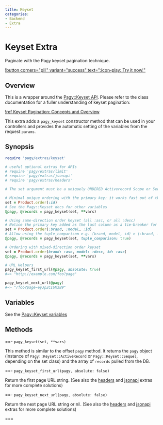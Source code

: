 ```yaml
---
title: Keyset
categories:
- Backend
- Extra
---
```


# Keyset Extra

Paginate with the Pagy keyset pagination technique.

[!button corners="pill" variant="success" text=":icon-play: Try it now!"](/playground.md#5-keyset-apps)

## Overview

This is a wrapper around the [Pagy::Keyset API](/docs/api/keyset.md). Please refer to the class documentation for a 
fuller understanding of keyset pagination:

[!ref Keyset Pagination: Concepts and Overview](/docs/api/keyset.md)

This extra adds a `pagy_keyset` constructor method that can be used in your controllers and provides the automatic setting of the 
variables from the request `params`.

## Synopsis

```ruby pagy.rb (initializer)
require 'pagy/extras/keyset'

# useful optional extras for APIs
# require 'pagy/extras/limit'
# require 'pagy/extras/jsonapi'
# require 'pagy/extras/headers'
```

```ruby Controller (action)
# The set argument must be a uniquely ORDERED Activerecord Scope or Sequel Dataset 

# Minimal unique ordering with the primary key: it works fast out of the box 
set = Product.order(:id)
# See the Pagy::Keyset docs for other variables
@pagy, @records = pagy_keyset(set, **vars)

# Using same-direction order keyset (all :asc, or all :desc) 
# Notice the primary key added as the last column as a tie-breaker for uniqueness
set = Product.order(:brand, :model, :id)
# Allow using the tuple_comparison e.g. (brand, model, id) > (:brand, :model, :id)
@pagy, @records = pagy_keyset(set, tuple_comparison: true)

# Ordering with mixed-direction order keyset
set = Product.order(brand: :asc, model: :desc, id: :asc) 
@pagy, @records = pagy_keyset(set, **vars)

# URL Helpers
pagy_keyset_first_url(@pagy, absolute: true)
#=> "http://example.com/foo?page" 

pagy_keyset_next_url(@pagy)
#=> "/foo?page=eyJpZCI6MzB9"
```

## Variables

See the [Pagy::Keyset variables](/docs/api/keyset.md#variables)

## Methods

==- `pagy_keyset(set, **vars)`

This method is similar to the offset `pagy` method. It returns the `pagy` object (instance of `Pagy::Keyset::ActiveRecord` or 
`Pagy::Keyset::Sequel`, depending on the set class) and the array of `records` pulled from the DB.

==- `pagy_keyset_first_url(pagy, absolute: false)`

Return the first page URL string. (See also the [headers](headers.md) and [jsonapi](jsonapi.md) extras for more complete solutions)

==- `pagy_keyset_next_url(pagy, absolute: false)`

Return the next page URL string or nil. (See also the [headers](headers.md) and [jsonapi](jsonapi.md) extras for more complete solutions)

===

